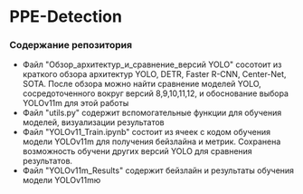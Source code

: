 # PPE-Detection

### Содержание репозитория
- Файл "Обзор_архитектур_и_сравнение_версий YOLO" сосотоит из краткого обзора архитектур YOLO, DETR, Faster R-CNN, Center-Net, SOTA. После обзора можно найти сравнение моделей YOLO, сосредоточенного вокруг версий 8,9,10,11,12, и обоснование выбора YOLOv11m для этой работы
- Файл "utils.py" содержит вспомогательные функции для обучения моделей, визуализации результатов
- Файл "YOLOv11_Train.ipynb" состоит из ячеек с кодом обучения модели YOLOv11m для получения бейзлайна и метрик. Сохранена возможность обучени других версий YOLO для сравнения результатов.
- Файл "YOLOv11m_Results" содержит бейзлайн и результаты обучения модели YOLOv11mю